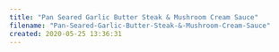 ```yaml
---
title: "Pan Seared Garlic Butter Steak & Mushroom Cream Sauce"
filename: "Pan-Seared-Garlic-Butter-Steak-&-Mushroom-Cream-Sauce"
created: 2020-05-25 13:36:31
---
```

